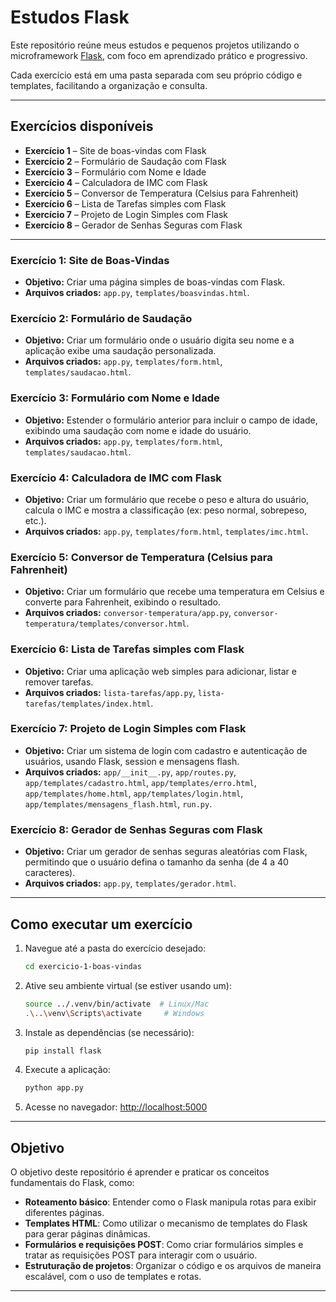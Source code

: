# Estudos Flask 

Este repositório reúne meus estudos e pequenos projetos utilizando o microframework [Flask](https://flask.palletsprojects.com/), com foco em aprendizado prático e progressivo.

Cada exercício está em uma pasta separada com seu próprio código e templates, facilitando a organização e consulta.

---


## Exercícios disponíveis

- **Exercício 1** – Site de boas-vindas com Flask  
- **Exercício 2** – Formulário de Saudação com Flask  
- **Exercício 3** – Formulário com Nome e Idade  
- **Exercício 4** – Calculadora de IMC com Flask  
- **Exercício 5** – Conversor de Temperatura (Celsius para Fahrenheit)  
- **Exercício 6** – Lista de Tarefas simples com Flask  
- **Exercício 7** – Projeto de Login Simples com Flask  
- **Exercício 8** – Gerador de Senhas Seguras com Flask

---

### Exercício 1: Site de Boas-Vindas
- **Objetivo:** Criar uma página simples de boas-vindas com Flask.
- **Arquivos criados:** `app.py`, `templates/boasvindas.html`.

### Exercício 2: Formulário de Saudação
- **Objetivo:** Criar um formulário onde o usuário digita seu nome e a aplicação exibe uma saudação personalizada.
- **Arquivos criados:** `app.py`, `templates/form.html`, `templates/saudacao.html`.

### Exercício 3: Formulário com Nome e Idade
- **Objetivo:** Estender o formulário anterior para incluir o campo de idade, exibindo uma saudação com nome e idade do usuário.
- **Arquivos criados:** `app.py`, `templates/form.html`, `templates/saudacao.html`.

### Exercício 4: Calculadora de IMC com Flask
- **Objetivo:** Criar um formulário que recebe o peso e altura do usuário, calcula o IMC e mostra a classificação (ex: peso normal, sobrepeso, etc.).
- **Arquivos criados:** `app.py`, `templates/form.html`, `templates/imc.html`.

### Exercício 5: Conversor de Temperatura (Celsius para Fahrenheit)
- **Objetivo:** Criar um formulário que recebe uma temperatura em Celsius e converte para Fahrenheit, exibindo o resultado.
- **Arquivos criados:** `conversor-temperatura/app.py`, `conversor-temperatura/templates/conversor.html`.

### Exercício 6: Lista de Tarefas simples com Flask
- **Objetivo:** Criar uma aplicação web simples para adicionar, listar e remover tarefas.
- **Arquivos criados:** `lista-tarefas/app.py`, `lista-tarefas/templates/index.html`.

### Exercício 7: Projeto de Login Simples com Flask
- **Objetivo:** Criar um sistema de login com cadastro e autenticação de usuários, usando Flask, session e mensagens flash.
- **Arquivos criados:** `app/__init__.py`, `app/routes.py`, `app/templates/cadastro.html`, `app/templates/erro.html`, `app/templates/home.html`, `app/templates/login.html`, `app/templates/mensagens_flash.html`, `run.py`.

### Exercício 8: Gerador de Senhas Seguras com Flask
- **Objetivo:** Criar um gerador de senhas seguras aleatórias com Flask, permitindo que o usuário defina o tamanho da senha (de 4 a 40 caracteres).
- **Arquivos criados:** `app.py`, `templates/gerador.html`.

---


##  Como executar um exercício

1. Navegue até a pasta do exercício desejado:
   ```bash
   cd exercicio-1-boas-vindas
   ```

2. Ative seu ambiente virtual (se estiver usando um):
   ```bash
   source ../.venv/bin/activate  # Linux/Mac
   .\..\venv\Scripts\activate     # Windows
   ```

3. Instale as dependências (se necessário):
   ```bash
   pip install flask
   ```

4. Execute a aplicação:
   ```bash
   python app.py
   ```

5. Acesse no navegador:
   [http://localhost:5000](http://localhost:5000)

---

##  Objetivo

O objetivo deste repositório é aprender e praticar os conceitos fundamentais do Flask, como:

- **Roteamento básico**: Entender como o Flask manipula rotas para exibir diferentes páginas.
- **Templates HTML**: Como utilizar o mecanismo de templates do Flask para gerar páginas dinâmicas.
- **Formulários e requisições POST**: Como criar formulários simples e tratar as requisições POST para interagir com o usuário.
- **Estruturação de projetos**: Organizar o código e os arquivos de maneira escalável, com o uso de templates e rotas.

---
